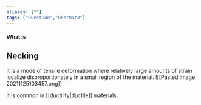 ```yaml
---
aliases: [""]
tags: ["Question","QFormat3"]
---
```


#### What is
## Necking
It is a mode of tensile deformation where relatively large amounts of strain localize disproportionately in a small region of the material.
![[Pasted image 20211125103457.png]]

It is common in [[ductility|ductile]] materials.